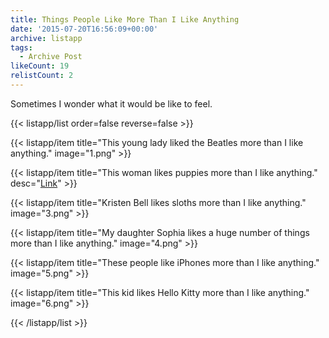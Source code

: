 ```yaml
---
title: Things People Like More Than I Like Anything
date: '2015-07-20T16:56:09+00:00'
archive: listapp
tags: 
  - Archive Post
likeCount: 19
relistCount: 2
---
```


Sometimes I wonder what it would be like to feel.

<!--more-->

{{< listapp/list order=false reverse=false >}}

   {{< listapp/item title="This young lady liked the Beatles more than I like anything."
      image="1.png" >}}

   {{< listapp/item title="This woman likes puppies more than I like anything."
      desc="[Link](http://bit.ly/1gyg7Bq)" >}}

   {{< listapp/item title="Kristen Bell likes sloths more than I like anything."
      image="3.png" >}}

   {{< listapp/item title="My daughter Sophia likes a huge number of things more than I like anything."
      image="4.png" >}}

   {{< listapp/item title="These people like iPhones more than I like anything."
      image="5.png" >}}

   {{< listapp/item title="This kid likes Hello Kitty more than I like anything."
      image="6.png" >}}

{{< /listapp/list >}}
